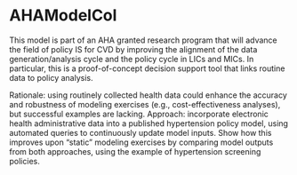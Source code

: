 # AHAModelCol

This model is part of an AHA granted research program that will advance the field of policy IS for CVD by
improving the alignment of the data generation/analysis cycle and the policy cycle in LICs and MICs.
In particular, this is a proof-of-concept decision support tool that links routine data to policy analysis.

Rationale: using routinely collected health data could enhance the accuracy and robustness of modeling
exercises (e.g., cost-effectiveness analyses), but successful examples are lacking. Approach: incorporate
electronic health administrative data into a published hypertension policy model, using automated queries to
continuously update model inputs. Show how this improves upon “static” modeling exercises by comparing
model outputs from both approaches, using the example of hypertension screening policies.
